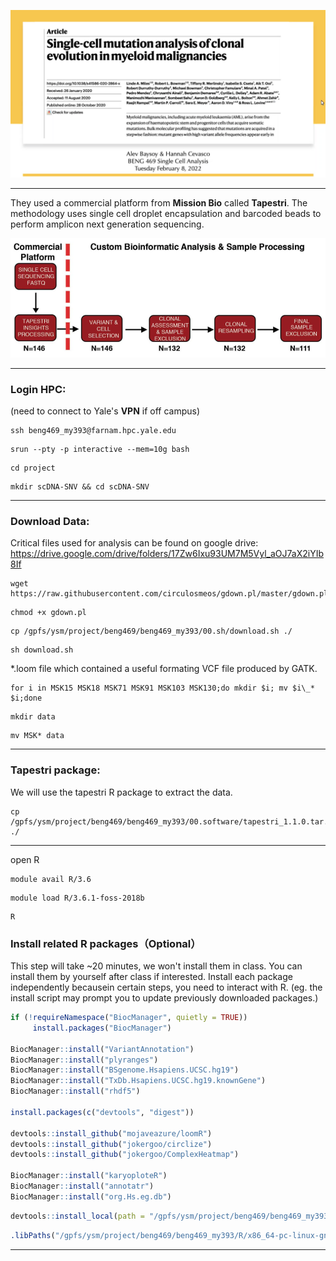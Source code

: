 <p><img width="700" src="https://github.com/MingyuYang-Yale/BENG469/blob/main/SP21/Assignment2/Nature-paper.png" alt="foo bar" title="train &amp; tracks" /></p>

***
They used a commercial platform from **Mission Bio** called **Tapestri**. The methodology uses single cell droplet encapsulation and barcoded beads to perform amplicon next generation sequencing. 
<p><img width="700" src="https://github.com/MingyuYang-Yale/BENG469/blob/main/SP21/Assignment2/Pipeline.png" alt="foo bar" title="train &amp; tracks" /></p>

***
### Login HPC:
(need to connect to Yale's **VPN** if off campus)

```
ssh beng469_my393@farnam.hpc.yale.edu
```
```
srun --pty -p interactive --mem=10g bash
```
```
cd project
```
```
mkdir scDNA-SNV && cd scDNA-SNV
```

***
### Download Data:

Critical files used for analysis can be found on google drive: https://drive.google.com/drive/folders/17Zw6Ixu93UM7M5Vyl_aOJ7aX2iYIb8If

```
wget https://raw.githubusercontent.com/circulosmeos/gdown.pl/master/gdown.pl
```
```
chmod +x gdown.pl
```
```
cp /gpfs/ysm/project/beng469/beng469_my393/00.sh/download.sh ./
```
```
sh download.sh
```
*.loom file which contained a useful formating VCF file produced by GATK.

```
for i in MSK15 MSK18 MSK71 MSK91 MSK103 MSK130;do mkdir $i; mv $i\_* $i;done
```
```
mkdir data
```
```
mv MSK* data
```
***


### Tapestri package:

We will use the tapestri R package to extract the data.

```
cp /gpfs/ysm/project/beng469/beng469_my393/00.software/tapestri_1.1.0.tar.gz ./
```
***
open R
```
module avail R/3.6
```
```
module load R/3.6.1-foss-2018b
```
```
R
```
### Install related R packages（Optional）

This step will take ~20 minutes, we won't install them in class. You can install them by yourself after class if interested.
Install each package independently becausein certain steps, you need to interact with R.
(eg. the install script may prompt you to update previously downloaded packages.)

```r
if (!requireNamespace("BiocManager", quietly = TRUE)) 
     install.packages("BiocManager")    

BiocManager::install("VariantAnnotation")
BiocManager::install("plyranges")
BiocManager::install("BSgenome.Hsapiens.UCSC.hg19")
BiocManager::install("TxDb.Hsapiens.UCSC.hg19.knownGene")
BiocManager::install("rhdf5")

install.packages(c("devtools", "digest"))

devtools::install_github("mojaveazure/loomR")
devtools::install_github("jokergoo/circlize")
devtools::install_github("jokergoo/ComplexHeatmap")

BiocManager::install("karyoploteR")
BiocManager::install("annotatr")
BiocManager::install("org.Hs.eg.db")
```

```r
devtools::install_local(path = "/gpfs/ysm/project/beng469/beng469_my393/00.software/tapestri_1.1.0.tar.gz", repos='http://cran.us.r-project.org', upgrade="never")
```


```r
.libPaths("/gpfs/ysm/project/beng469/beng469_my393/R/x86_64-pc-linux-gnu-library/3.6")
```
***
